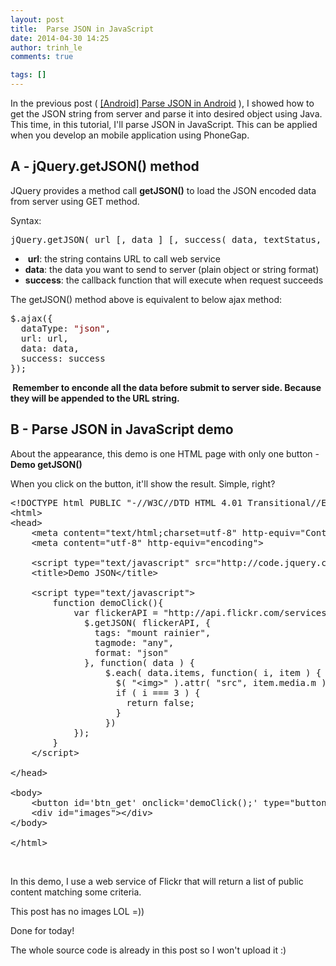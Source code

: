 ```yaml
---
layout: post
title:  Parse JSON in JavaScript
date: 2014-04-30 14:25
author: trinh_le
comments: true

tags: []
---
```


In the previous post ( <a title="[Android] Parse JSON in Android" href="http://icetea09.com/blog/2014/04/02/android-parse-json-android/">[Android] Parse JSON in Android</a> ), I showed how to get the JSON string from server and parse it into desired object using Java. This time, in this tutorial, I'll parse JSON in JavaScript. This can be applied when you develop an mobile application using PhoneGap.

<!--more-->
<h2 class="entry-title">A - jQuery.getJSON() method</h2>
JQuery provides a method call <strong>getJSON()</strong> to load the JSON encoded data from server using GET method.

Syntax:
<pre>jQuery.getJSON( url [, data ] [, success( data, textStatus, jqXHR ) ] )</pre>
<ul>
	<li> <strong>url</strong>: the string contains URL to call web service</li>
	<li><strong>data</strong>: the data you want to send to server (plain object or string format)</li>
	<li><strong>success</strong>: the callback function that will execute when request succeeds</li>
</ul>
The getJSON() method above is equivalent to below ajax method:
<pre>$.ajax({ 
  dataType: <span style="color: maroon;">"json"</span>, 
  url: url, 
  data: data, 
  success: success 
});</pre>
<strong> Remember to enconde all the data before submit to server side. Because they will be appended to the URL string.</strong>
<h2>B - Parse JSON in JavaScript demo</h2>
About the appearance, this demo is one HTML page with only one button - <strong>Demo getJSON()</strong>

When you click on the button, it'll show the result. Simple, right?
<pre class="lang:default decode:true ">&lt;!DOCTYPE html PUBLIC "-//W3C//DTD HTML 4.01 Transitional//EN" "http://www.w3.org/TR/html4/loose.dtd"&gt; 
&lt;html&gt; 
&lt;head&gt; 
    &lt;meta content="text/html;charset=utf-8" http-equiv="Content-Type"&gt; 
    &lt;meta content="utf-8" http-equiv="encoding"&gt; 
     
    &lt;script type="text/javascript" src="http://code.jquery.com/jquery-1.11.0.min.js"&gt;&lt;/script&gt; 
    &lt;title&gt;Demo JSON&lt;/title&gt; 
     
    &lt;script type="text/javascript"&gt; 
        function demoClick(){             
            var flickerAPI = "http://api.flickr.com/services/feeds/photos_public.gne?jsoncallback=?"; 
              $.getJSON( flickerAPI, { 
                tags: "mount rainier", 
                tagmode: "any", 
                format: "json" 
              }, function( data ) { 
                  $.each( data.items, function( i, item ) { 
                    $( "&lt;img&gt;" ).attr( "src", item.media.m ).appendTo( "#images" ); 
                    if ( i === 3 ) { 
                      return false; 
                    } 
                  }) 
            }); 
        }     
    &lt;/script&gt; 
     
&lt;/head&gt; 

&lt;body&gt; 
    &lt;button id='btn_get' onclick='demoClick();' type="button"&gt;Demo getJSON()&lt;/button&gt; 
    &lt;div id="images"&gt;&lt;/div&gt; 
&lt;/body&gt; 

&lt;/html&gt;</pre>
&nbsp;

In this demo, I use a web service of Flickr that will return a list of public content matching some criteria.

This post has no images LOL =))

Done for today!

The whole source code is already in this post so I won't upload it :)

&nbsp;
